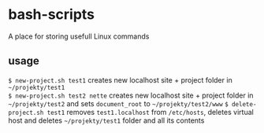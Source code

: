 # bash-scripts
A place for storing usefull Linux commands

## usage
`$ new-project.sh test1` creates new localhost site + project folder in `~/projekty/test1`  
`$ new-project.sh test2 nette` creates new localhost site + project folder in `~/projekty/test2` and sets `document_root` to `~/projekty/test2/www`
`$ delete-project.sh test1` removes `test1.localhost` from `/etc/hosts`, deletes virtual host and deletes `~/projekty/test1` folder and all its contents
